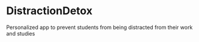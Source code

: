 # DistractionDetox
Personalized app to prevent students from being distracted from their work and studies
